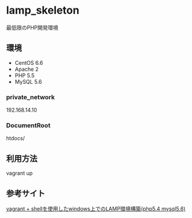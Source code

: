 # lamp_skeleton

最低限のPHP開発環境

## 環境
* CentOS 6.6
* Apache 2
* PHP 5.5
* MySQL 5.6

### private_network
192.168.14.10

### DocumentRoot
htdocs/

## 利用方法
vagrant up

## 参考サイト

[vagrant + shellを使用したwindows上でのLAMP環境構築(php5.4 mysql5.6)](http://qiita.com/nosu_0001/items/242d99fffb634c01810f "vagrant + shellを使用したwindows上でのLAMP環境構築(php5.4 mysql5.6)")

